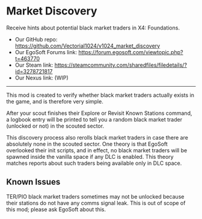 # Market Discovery
Receive hints about potential black market traders in X4: Foundations.

- Our GitHub repo: https://github.com/Vectorial1024/v1024_market_discovery
- Our EgoSoft Forums link: https://forum.egosoft.com/viewtopic.php?t=463770
- Our Steam link: https://steamcommunity.com/sharedfiles/filedetails/?id=3278721817
- Our Nexus link: (WIP)

---

This mod is created to verify whether black market traders actually exists in the game, and is therefore very simple.

After your scout finishes their Explore or Revisit Known Stations command, a logbook entry will be printed to tell you a random black market trader (unlocked or not) in the scouted sector.

This discovery process also rerolls black market traders in case there are absolutely none in the scouted sector. One theory is that EgoSoft overlooked their init scripts, and in effect, no black market traders will be spawned inside the vanilla space if any DLC is enabled. This theory matches reports about such traders being available only in DLC space.

## Known Issues

TER/PIO black market traders sometimes may not be unlocked because their stations do not have any comms signal leak. This is out of scope of this mod; please ask EgoSoft about this.
